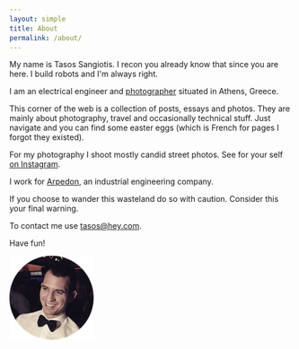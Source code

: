 ```yaml
---
layout: simple
title: About
permalink: /about/
---
```


My name is Tasos Sangiotis. I recon you already know that since you are here. I build robots and I'm always right.

I am an electrical engineer and [photographer](https://tsangiotis.com/photography) situated in Athens, Greece.

This corner of the web is a collection of posts, essays and photos. They are mainly about photography, travel and occasionally technical stuff. Just navigate and you can find some easter eggs (which is French for pages I forgot they existed).

For my photography I shoot mostly candid street photos. See for your self [on Instagram](https://instagram.com/tsangiotis).

I work for [Arpedon](https://www.arpedon.com), an industrial engineering company.

If you choose to wander this wasteland do so with caution. Consider this your final warning.

To contact me use [tasos@hey.com](mailto:tasos@hey.com).

Have fun!

<img src="/assets/images/me.png" alt="Me">
